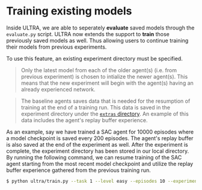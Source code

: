 # Training existing models

Inside ULTRA, we are able to seperately **evaluate** saved models through the
`evaluate.py` script. ULTRA now extends the support to **train** those previously saved
models as well. Thus allowing users to continue training their models from previous
experiments. 

To use this feature, an existing experiment directory must be specified. 

> Only the latest model from each of the older agent(s) (i.e. from previous experiment) is 
chosen to intialize the newer agent(s). This means that the new experiment will begin with
the agent(s) having an already experienced network.

> The baseline agents saves data that is needed for the resumption of training at the end
of a training run. This data is saved in the experiment directory under the
[`extras` directory](getting_started.md#training-a-baseline-agent). An example of this
data includes the agent's replay buffer experience.

As an example, say we have trained a SAC agent for 10000 episodes where a model
checkpoint is saved every 200 episodes. The agent's replay buffer is also saved at the
end of the experiment as well. After the experiment is complete, the experiment directory has
been stored in our local directory. By running the following command, we can resume
training of the SAC agent starting from the most recent model checkpoint and utilize
the replay buffer experience gathered from the previous training run.

```sh
$ python ultra/train.py --task 1 --level easy --episodes 10 --experiment-dir <path-to-experiment-dir>
```
